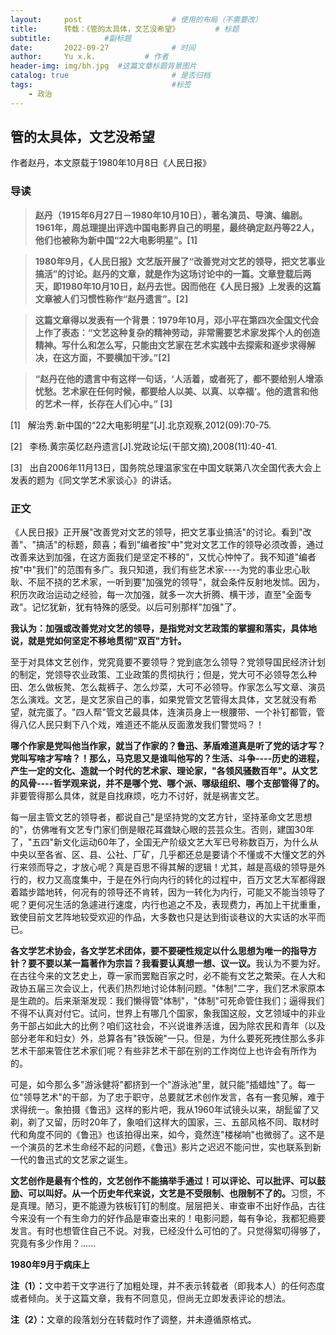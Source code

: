 ```yaml
---
layout:     post   				    # 使用的布局（不需要改）
title:      转载：《管的太具体，文艺没希望》		# 标题 
subtitle:            #副标题
date:       2022-09-27				# 时间
author:     Yu x.k.	          # 作者
header-img: img/bh.jpg 	#这篇文章标题背景图片
catalog: true 						# 是否归档
tags:								#标签
    - 政治
---
```


## 管的太具体，文艺没希望

作者赵丹，本文原载于1980年10月8日《人民日报》

### <strong>导读</strong>

><strong>赵丹（1915年6月27日－1980年10月10日），著名演员、导演、编剧。1961年，周总理提出评选中国电影界自己的明星，最终确定赵丹等22人，他们也被称为新中国“22大电影明星”。[1]</strong>

><strong>1980年9月，《人民日报》文艺版开展了“改善党对文艺的领导，把文艺事业搞活”的讨论。赵丹的文章，就是作为这场讨论中的一篇。文章登载后两天，即1980年10月10日，赵丹去世。因而他在《人民日报》上发表的这篇文章被人们习惯性称作“赵丹遗言”。[2]</strong>

><strong>这篇文章得以发表有一个背景：1979年10月，邓小平在第四次全国文代会上作了表态：“文艺这种复杂的精神劳动，非常需要艺术家发挥个人的创造精神。写什么和怎么写，只能由文艺家在艺术实践中去探索和逐步求得解决，在这方面，不要横加干涉。”[2]</strong>

><strong>“赵丹在他的遗言中有这样一句话，‘人活着，或者死了，都不要给别人增添忧愁。艺术家在任何时候，都要给人以美、以真、以幸福’。他的遗言和他的艺术一样，长存在人们心中。” [3]</strong>


[1] &nbsp; 解治秀.新中国的“22大电影明星”[J].北京观察,2012(09):70-75.

[2] &nbsp; 李杨.黄宗英忆赵丹遗言[J].党政论坛(干部文摘),2008(11):40-41.

[3] &nbsp; 出自2006年11月13日，国务院总理温家宝在中国文联第八次全国代表大会上发表的题为《同文学艺术家谈心》的讲话。


### <strong>正文</strong>


《人民日报》正开展"改善党对文艺的领导，把文艺事业搞活"的讨论。看到"改善"、"搞活"的标题，颇喜；看到"编者按"中"党对文艺工作的领导必须改善，通过改善来达到加强，在这方面我们是坚定不移的"，又忧心忡忡了。我不知道"编者按"中"我们"的范围有多广。我只知道，我们有些艺术家----为党的事业忠心耿耿、不屈不挠的艺术家，一听到要"加强党的领导"，就会条件反射地发怵。因为，积历次政治运动之经验，每一次加强，就多一次大折腾、横干涉，直至"全面专政"。记忆犹新，犹有特殊的感受。以后可别那样"加强"了。




<strong>我认为：加强或改善党对文艺的领导，是指党对文艺政策的掌握和落实，具体地说，就是党如何坚定不移地贯彻"双百"方针。</strong>


至于对具体文艺创作，党究竟要不要领导？党到底怎么领导？党领导国民经济计划的制定，党领导农业政策、工业政策的贯彻执行；但是，党大可不必领导怎么种田、怎么做板凳、怎么裁裤子、怎么炒菜，大可不必领导。作家怎么写文章、演员怎么演戏。文艺，是文艺家自己的事，如果党管文艺管得太具体，文艺就没有希望，就完蛋了。"四人帮"管文艺最具体，连演员身上一根腰带、一个补钉都管，管得八亿人民只剩下八个戏，难道还不能从反面激发我们警觉吗？！


<strong>哪个作家是党叫他当作家，就当了作家的？鲁迅、茅盾难道真是听了党的话才写？党叫写啥才写啥？！那么，马克思又是谁叫他写的？生活、斗争----历史的进程，产生一定的文化、造就一个时代的艺术家、理论家，"各领风骚数百年"。从文艺的风骨----哲学观来说，并不是哪个党、哪个派、哪级组织、哪个支部管得了的。</strong>非要管得那么具体，就是自找麻烦，吃力不讨好，就是祸害文艺。


每一层主管文艺的领导者，都说自己"是坚持党的文艺方针，坚持革命文艺思想的"，仿佛唯有文艺专门家们倒是眼花耳聋缺心眼的芸芸众生。否则，建国30年了，"五四"新文化运动60年了，全国无产阶级文艺大军已号称数百万，为什么从中央以至各省、区、县、公社、厂矿，几乎都还总是要请个不懂或不大懂文艺的外行来领而导之，才放心呢？真是百思不得其解的逻辑！尤其，越是高级的领导是外行的，权力又高度集中，于是在外行向内行的转化的过程中，百万文艺大军都得跟着踏步踏地转，何况有的领导还不肯转，因为一转化为内行，可能又不能当领导了呢？更何况生活的急遽进行速度，内行也追之不及，表现费力，再加上干扰重重，致使目前文艺阵地较受欢迎的作品，大多数也只是达到街谈巷议的大实话的水平而已。


<strong>各文学艺术协会，各文学艺术团体，要不要硬性规定以什么思想为唯一的指导方针？要不要以某一篇著作为宗旨？我看要认真想一想、议一议。</strong>我认为不要为好。在古往今来的文艺史上，尊一家而罢黜百家之时，必不能有文艺之繁荣。在人大和政协五届三次会议上，代表们热烈地讨论体制问题。"体制"二字，我们艺术家原本是生疏的。后来渐渐发现：我们懒得管"体制"，"体制"可死命管住我们；逼得我们不得不认真对付它。试问，世界上有哪几个国家，象我国这般，文艺领域中的非业务干部占如此大的比例？咱们这社会，不兴说谁养活谁，因为除农民和青年（以及部分老年和妇女）外，总算各有"铁饭碗"一只。但是，为什么要死死拽住那么多非艺术干部来管住艺术家们呢？有些非艺术干部在别的工作岗位上也许会有所作为的。


可是，如今那么多"游泳健将"都挤到一个"游泳池"里，就只能"插蜡烛"了。每一位"领导艺术"的干部，为了忠于职守，总要就艺术创作发言，各有一套见解，难于求得统一。象拍摄《鲁迅》这样的影片吧，我从1960年试镜头以来，胡髭留了又剃，剃了又留，历时20年了，象咱们这样大的国家，三、五部风格不同、取材时代和角度不同的《鲁迅》也该拍得出来，如今，竟然连"楼梯响"也微弱了。这不是一个演员的艺术生命经不起的问题，《鲁迅》影片之迟迟不能问世，实也联系到新一代的鲁迅式的文艺家之诞生。


<strong>文艺创作是最有个性的，文艺创作不能搞举手通过！可以评论、可以批评、可以鼓励、可以叫好。从一个历史年代来说，文艺是不受限制、也限制不了的。</strong>习惯，不是真理。陋习，更不能遵为铁板钉钉的制度。层层把关、审查审不出好作品，古往今来没有一个有生命力的好作品是审查出来的！电影问题，每有争论，我都犯瘾要发言。有时也想管住自己不说。对我，已经没什么可怕的了。只觉得絮叨得够了，究竟有多少作用？......


<strong>1980年9月于病床上</strong>

<strong>注（1）：</strong>文中若干文字进行了加粗处理，并不表示转载者（即我本人）的任何态度或者倾向。关于这篇文章，我有不同意见，但尚无立即发表评论的想法。

<strong>注（2）：</strong>文章的段落划分在转载时作了调整，并未遵循原格式。



